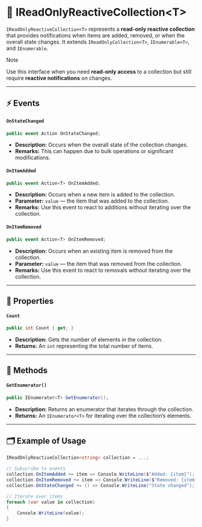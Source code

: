 # 🧩 IReadOnlyReactiveCollection&lt;T&gt;

`IReadOnlyReactiveCollection<T>` represents a **read-only reactive collection** that provides notifications when items are added, removed, or when the overall state changes. It extends `IReadOnlyCollection<T>`, `IEnumerable<T>`, and `IEnumerable`.

> [!NOTE]  
> Use this interface when you need **read-only access** to a collection but still require **reactive notifications** on changes.

---

## ⚡ Events

#### `OnStateChanged`
```csharp
public event Action OnStateChanged;
```
- **Description:** Occurs when the overall state of the collection changes.
- **Remarks:** This can happen due to bulk operations or significant modifications.

#### `OnItemAdded`
```csharp
public event Action<T> OnItemAdded;
```
- **Description:** Occurs when a new item is added to the collection.
- **Parameter:** `value` — the item that was added to the collection.
- **Remarks:** Use this event to react to additions without iterating over the collection.

#### `OnItemRemoved`
```csharp
public event Action<T> OnItemRemoved;
```
- **Description:** Occurs when an existing item is removed from the collection.
- **Parameter:** `value` — the item that was removed from the collection.
- **Remarks:** Use this event to react to removals without iterating over the collection.

---

## 🔑 Properties

#### `Count`
```csharp
public int Count { get; }
```
- **Description:** Gets the number of elements in the collection.
- **Returns:** An `int` representing the total number of items.

---

## 🏹 Methods

#### `GetEnumerator()`
```csharp
public IEnumerator<T> GetEnumerator();
```
- **Description:** Returns an enumerator that iterates through the collection.
- **Returns:** An `IEnumerator<T>` for iterating over the collection’s elements.

---

## 🗂 Example of Usage
```csharp
IReadOnlyReactiveCollection<string> collection = ...;

// Subscribe to events
collection.OnItemAdded += item => Console.WriteLine($"Added: {item}");
collection.OnItemRemoved += item => Console.WriteLine($"Removed: {item}");
collection.OnStateChanged += () => Console.WriteLine("State changed");

// Iterate over items
foreach (var value in collection)
{
    Console.WriteLine(value);
}
```